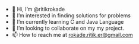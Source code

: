 - 👋 Hi, I’m @ritikrokade
- 👀 I’m interested in finding solutions for problems
- 🌱 I’m currently learning C and Java Language
- 💞️ I’m looking to collaborate on my my project.
- 📫 How to reach me at rokade.ritik.er@gmail.com

<!---
ritikrokade/ritikrokade is a ✨ special ✨ repository because its `README.md` (this file) appears on your GitHub profile.
You can click the Preview link to take a look at your changes.
--->
